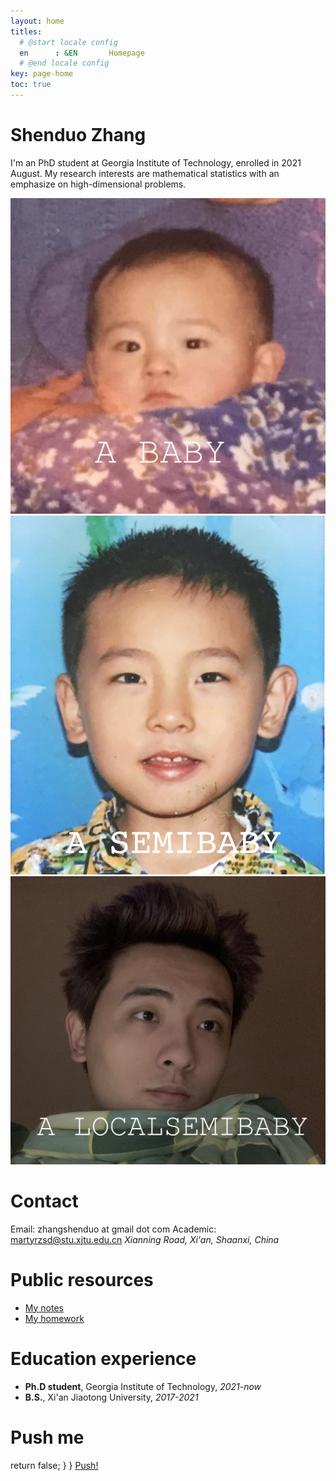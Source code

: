 ```yaml
---
layout: home
titles:
  # @start locale config
  en      : &EN       Homepage
  # @end locale config
key: page-home
toc: true
---
```


# Shenduo Zhang

I'm an PhD student at Georgia Institute of Technology, enrolled in 2021 August. My research interests are mathematical statistics with an emphasize on high-dimensional problems. 

<img class="image image--lg" src="/me.jpeg"/>
<img class="image image--lg" src="/me1.png"/>
<img class="image image--lg" src="/me2.jpg"/>


# Contact

Email: zhangshenduo at gmail dot com
Academic: martyrzsd@stu.xjtu.edu.cn
*Xianning Road, Xi'an, Shaanxi, China*

# Public resources

- [My notes](/courses.md)
- [My homework](/hw.md)

# Education experience

- **Ph.D student**, Georgia Institute of Technology, *2021-now*
- **B.S.**, Xi'an Jiaotong University, *2017-2021* 

# Push me



<html>
<head>
    <script type="text/javascript" src="https://cdn.jsdelivr.net/npm/emailjs-com@2/dist/email.min.js">
        window.onload = function() {
          var a = document.getElementById("mylink");
          a.onclick = function() {
                  emailjs.init("user_8b6Z11yUKT3Ry1ZNTPvvC");
                  emailjs.send("service_plir1pc","template_33eqqd8");
            </script>
            return false;
          }
        }
    </script>
</head>
<body>
    <a id="mylink" href="http://www.google.com">Push!</a>        
</body>
</html>


